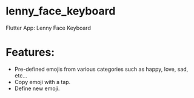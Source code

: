 # lenny_face_keyboard

Flutter App: Lenny Face Keyboard

# Features:
- Pre-defined emojis from various categories such as happy, love, sad, etc...
- Copy emoji with a tap.
- Define new emoji.
